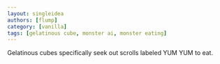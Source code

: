 ```yaml
---
layout: singleidea
authors: [flump]
category: [vanilla]
tags: [gelatinous cube, monster ai, monster eating]
---
```

Gelatinous cubes specifically seek out scrolls labeled YUM YUM to eat.
